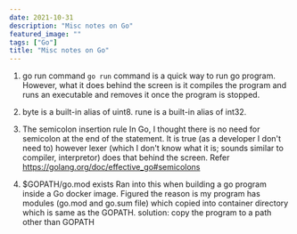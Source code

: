 ```yaml
---
date: 2021-10-31
description: "Misc notes on Go"
featured_image: ""
tags: ["Go"]
title: "Misc notes on Go"
---
```


1. go run command
    `go run` command is a quick way to run go program. However, what it does behind the screen is it compiles the program and runs an executable and removes it once the program is stopped.

2. byte is a built-in alias of uint8. 
   rune is a built-in alias of int32. 

3. The semicolon insertion rule
    In Go, I thought there is no need for semicolon at the end of the statement. It is true (as a developer I don't need to) however lexer (which I don't know what it is; sounds similar to compiler, interpretor) does that behind the screen. Refer https://golang.org/doc/effective_go#semicolons

4. $GOPATH/go.mod exists
   Ran into this when building a go program inside a Go docker image. Figured the reason is my program has modules (go.mod and go.sum file) which copied into container directory which is same as the GOPATH.
   solution: copy the program to a path other than GOPATH